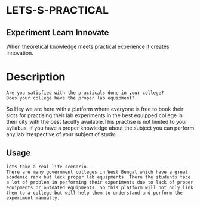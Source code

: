 # LETS-S-PRACTICAL
## Experiment Learn Innovate
 When theoretical knowledge meets practical experience it creates innovation.
# Description
    Are you satisfied with the practicals done in your college?
    Does your college have the proper lab equipment?
 
 So Hey we are here with a platform where everyone is free to book their slots for practising  their lab experiments in the best equipped college in their city with the best faculty available.This practise is not limited to your syllabus. If you have a proper knowledge about the subject you can perform any lab irrespective of your subject of study.
 
## Usage
    lets take a real life scenario- 
    There are many government colleges in West Bengal which have a great academic rank but lack proper lab equipments. There the students face a lot of problem in performing their experiments due to lack of proper equipments or outdated equipments. So this platform will not only link them to a college but will help them to understand and perform the experiment manually.
    
